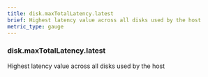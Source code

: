 ```yaml
---
title: disk.maxTotalLatency.latest
brief: Highest latency value across all disks used by the host
metric_type: gauge
---
```

### disk.maxTotalLatency.latest

Highest latency value across all disks used by the host